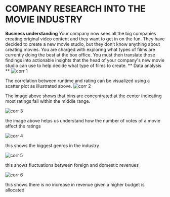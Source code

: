 # COMPANY RESEARCH INTO THE MOVIE INDUSTRY
**Business understanding**
Your company now sees all the big companies creating original video content and they want to get in on the fun. They have decided to create a new movie studio, but they don’t know anything about creating movies. You are charged with exploring what types of films are currently doing the best at the box office. You must then translate those findings into actionable insights that the head of your company's new movie studio can use to help decide what type of films to create.
** Data analysis **
![corr 1](https://github.com/user-attachments/assets/fdbf55d9-b2c9-4e82-a780-e2d615083b8c)

The correlation between runtime and rating can be visualized using a scatter plot as illustrated above.
![corr 2](https://github.com/user-attachments/assets/12306097-9663-436b-8841-507522141f1b)

The image above shows that bins are concentrated at the center indicating most ratings fall within the middle range.

![corr 3](https://github.com/user-attachments/assets/a50a5499-39fd-4339-87d9-ad67df26d9c4)

the image above helps us understand how the number of votes of a movie affect the ratings

![corr 4](https://github.com/user-attachments/assets/6b22c890-37b1-412f-a313-2161e78bdf67)

this shows the biggest genres in the industry

![corr 5](https://github.com/user-attachments/assets/1d5c6bd0-e28f-4a92-9c75-52fc0b1b5fff)

this shows fluctuations between foreign and domestic revenues

![corr 6](https://github.com/user-attachments/assets/87f45cb2-16a5-4acd-9f93-36690b4d5968)

this shows there is no increase in revenue given a higher budget is allocated

